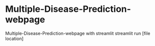 # Multiple-Disease-Prediction-webpage
Multiple-Disease-Prediction-webpage with streamlit
streamlit run [file location]
